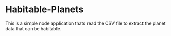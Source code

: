 # Habitable-Planets
This is a simple node application thats read the CSV file to extract the planet data that can be habitable.
